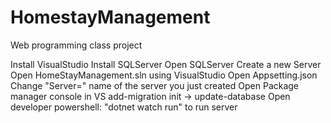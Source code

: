 # HomestayManagement
Web programming class project


Install VisualStudio 
Install SQLServer
Open SQLServer
Create a new Server
Open HomeStayManagement.sln using VisualStudio
Open Appsetting.json
Change "Server=" name of the server you just created
Open Package manager console in VS
add-migration init -> update-database
Open developer powershell: "dotnet watch run" to run server 
